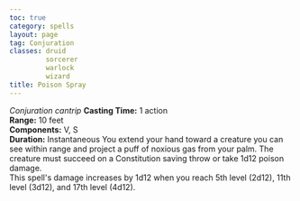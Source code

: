 ```yaml
---
toc: true
category: spells
layout: page
tag: Conjuration
classes: druid
         sorcerer
         warlock
         wizard
title: Poison Spray 
---
```

_Conjuration cantrip_ 
**Casting Time:** 1 action    
**Range:** 10 feet    
**Components:** V, S    
**Duration:** Instantaneous 
You extend your hand toward a creature you can see within range and project a puff of noxious gas from your palm. The creature must succeed on a Constitution saving throw or take 1d12 poison damage.    
This spell's damage increases by 1d12 when you reach 5th level (2d12), 11th level (3d12), and 17th level (4d12).
